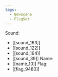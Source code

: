 ```yaml
---
tags:
  - NewScene
  - FlagSet
---
```

Sound:
- [[sound_163]]
- [[sound_122]]
- [[sound_164]]
- [[sound_39]]
Name:
- [[name_10]]
Flag:
- [[flag_9480]]
